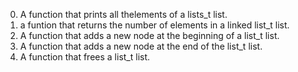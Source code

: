0. A function that prints all thelements of a lists_t list.
1. a funtion that returns the number of elements in a linked list_t list.
2. A function that adds a new node at the beginning of a list_t list.
3. A function that adds a new node at the end of the list_t list.
4. A function that frees a list_t list.
